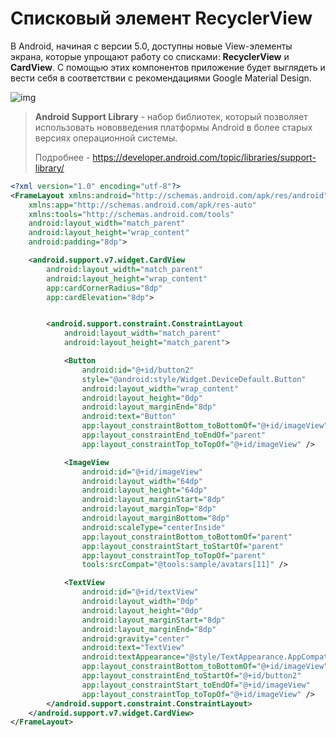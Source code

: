 # **Cписковый элемент RecyclerView**



В Android, начиная с версии 5.0, доступны новые View-элементы экрана, которые упрощают работу со списками: **RecyclerView** и **CardView**. С помощью этих компонентов приложение будет выглядеть и вести себя в соответствии с рекомендациями Google Material Design.



![img](assets%2F-LUXv2U9nKmeKg3yJCdg%2F-LWvPMk-P23f_taveKQ1%2F-LWvPNPpsN1fxirQVsNc%2Fimage-1549558844683.png)



> **Android Support Library** - набор библиотек, который позволяет использовать нововведения платформы Android в более старых версиях операционной системы.
>
> Подробнее - <https://developer.android.com/topic/libraries/support-library/>



```xml
<?xml version="1.0" encoding="utf-8"?>
<FrameLayout xmlns:android="http://schemas.android.com/apk/res/android"
    xmlns:app="http://schemas.android.com/apk/res-auto"
    xmlns:tools="http://schemas.android.com/tools"
    android:layout_width="match_parent"
    android:layout_height="wrap_content"
    android:padding="8dp">

    <android.support.v7.widget.CardView
        android:layout_width="match_parent"
        android:layout_height="wrap_content"
        app:cardCornerRadius="8dp"
        app:cardElevation="8dp">


        <android.support.constraint.ConstraintLayout
            android:layout_width="match_parent"
            android:layout_height="match_parent">

            <Button
                android:id="@+id/button2"
                style="@android:style/Widget.DeviceDefault.Button"
                android:layout_width="wrap_content"
                android:layout_height="0dp"
                android:layout_marginEnd="8dp"
                android:text="Button"
                app:layout_constraintBottom_toBottomOf="@+id/imageView"
                app:layout_constraintEnd_toEndOf="parent"
                app:layout_constraintTop_toTopOf="@+id/imageView" />

            <ImageView
                android:id="@+id/imageView"
                android:layout_width="64dp"
                android:layout_height="64dp"
                android:layout_marginStart="8dp"
                android:layout_marginTop="8dp"
                android:layout_marginBottom="8dp"
                android:scaleType="centerInside"
                app:layout_constraintBottom_toBottomOf="parent"
                app:layout_constraintStart_toStartOf="parent"
                app:layout_constraintTop_toTopOf="parent"
                tools:srcCompat="@tools:sample/avatars[11]" />

            <TextView
                android:id="@+id/textView"
                android:layout_width="0dp"
                android:layout_height="0dp"
                android:layout_marginStart="8dp"
                android:layout_marginEnd="8dp"
                android:gravity="center"
                android:text="TextView"
                android:textAppearance="@style/TextAppearance.AppCompat.Display1"
                app:layout_constraintBottom_toBottomOf="@+id/imageView"
                app:layout_constraintEnd_toStartOf="@+id/button2"
                app:layout_constraintStart_toEndOf="@+id/imageView"
                app:layout_constraintTop_toTopOf="@+id/imageView" />
        </android.support.constraint.ConstraintLayout>
    </android.support.v7.widget.CardView>
</FrameLayout>
```